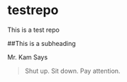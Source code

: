 # testrepo
This is a test repo

##This is a subheading

Mr. Kam Says
> Shut up.
> Sit down.
> Pay attention.
